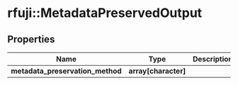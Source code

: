 # rfuji::MetadataPreservedOutput


## Properties
Name | Type | Description | Notes
------------ | ------------- | ------------- | -------------
**metadata_preservation_method** | **array[character]** |  | [optional] 


